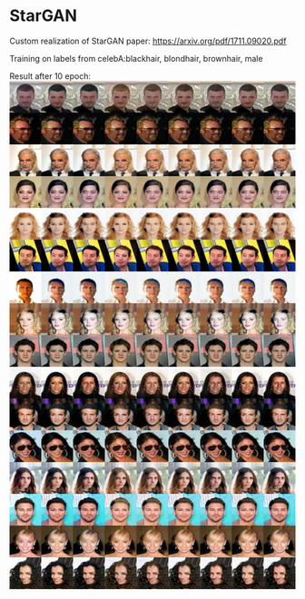 # StarGAN

Custom realization of StarGAN paper: https://arxiv.org/pdf/1711.09020.pdf

Training on labels from celebA:blackhair, blondhair, brownhair, male

Result after 10 epoch:
![alt text](https://github.com/SerK0/StarGAN/blob/main/result/result.jpg?raw=true)
